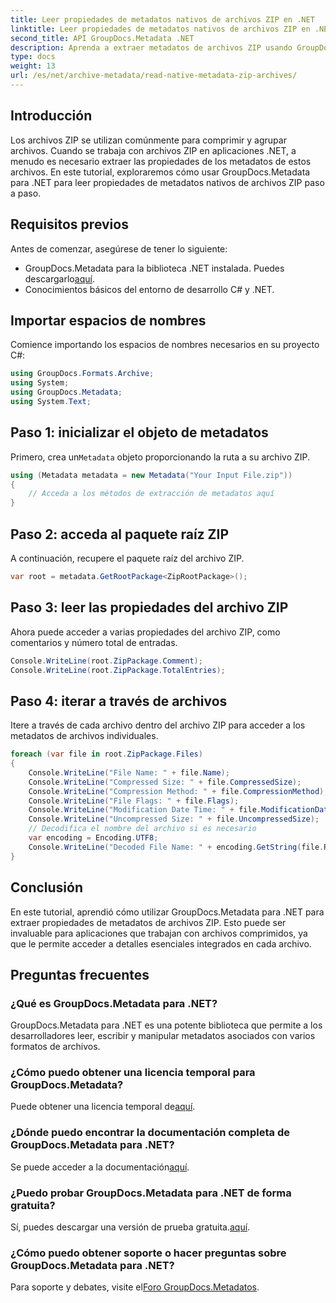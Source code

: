 ```yaml
---
title: Leer propiedades de metadatos nativos de archivos ZIP en .NET
linktitle: Leer propiedades de metadatos nativos de archivos ZIP en .NET
second_title: API GroupDocs.Metadata .NET
description: Aprenda a extraer metadatos de archivos ZIP usando GroupDocs.Metadata para .NET. Explore instrucciones paso a paso para leer propiedades nativas.
type: docs
weight: 13
url: /es/net/archive-metadata/read-native-metadata-zip-archives/
---
```

## Introducción
Los archivos ZIP se utilizan comúnmente para comprimir y agrupar archivos. Cuando se trabaja con archivos ZIP en aplicaciones .NET, a menudo es necesario extraer las propiedades de los metadatos de estos archivos. En este tutorial, exploraremos cómo usar GroupDocs.Metadata para .NET para leer propiedades de metadatos nativos de archivos ZIP paso a paso.
## Requisitos previos
Antes de comenzar, asegúrese de tener lo siguiente:
- GroupDocs.Metadata para la biblioteca .NET instalada. Puedes descargarlo[aquí](https://releases.groupdocs.com/metadata/net/).
- Conocimientos básicos del entorno de desarrollo C# y .NET.

## Importar espacios de nombres
Comience importando los espacios de nombres necesarios en su proyecto C#:
```csharp
using GroupDocs.Formats.Archive;
using System;
using GroupDocs.Metadata;
using System.Text;
```
## Paso 1: inicializar el objeto de metadatos
 Primero, crea un`Metadata` objeto proporcionando la ruta a su archivo ZIP.
```csharp
using (Metadata metadata = new Metadata("Your Input File.zip"))
{
    // Acceda a los métodos de extracción de metadatos aquí
}
```
## Paso 2: acceda al paquete raíz ZIP
A continuación, recupere el paquete raíz del archivo ZIP.
```csharp
var root = metadata.GetRootPackage<ZipRootPackage>();
```
## Paso 3: leer las propiedades del archivo ZIP
Ahora puede acceder a varias propiedades del archivo ZIP, como comentarios y número total de entradas.
```csharp
Console.WriteLine(root.ZipPackage.Comment);
Console.WriteLine(root.ZipPackage.TotalEntries);
```
## Paso 4: iterar a través de archivos
Itere a través de cada archivo dentro del archivo ZIP para acceder a los metadatos de archivos individuales.
```csharp
foreach (var file in root.ZipPackage.Files)
{
    Console.WriteLine("File Name: " + file.Name);
    Console.WriteLine("Compressed Size: " + file.CompressedSize);
    Console.WriteLine("Compression Method: " + file.CompressionMethod);
    Console.WriteLine("File Flags: " + file.Flags);
    Console.WriteLine("Modification Date Time: " + file.ModificationDateTime);
    Console.WriteLine("Uncompressed Size: " + file.UncompressedSize);
    // Decodifica el nombre del archivo si es necesario
    var encoding = Encoding.UTF8;
    Console.WriteLine("Decoded File Name: " + encoding.GetString(file.RawName));
}
```

## Conclusión
En este tutorial, aprendió cómo utilizar GroupDocs.Metadata para .NET para extraer propiedades de metadatos de archivos ZIP. Esto puede ser invaluable para aplicaciones que trabajan con archivos comprimidos, ya que le permite acceder a detalles esenciales integrados en cada archivo.

## Preguntas frecuentes
### ¿Qué es GroupDocs.Metadata para .NET?
GroupDocs.Metadata para .NET es una potente biblioteca que permite a los desarrolladores leer, escribir y manipular metadatos asociados con varios formatos de archivos.
### ¿Cómo puedo obtener una licencia temporal para GroupDocs.Metadata?
 Puede obtener una licencia temporal de[aquí](https://purchase.groupdocs.com/temporary-license/).
### ¿Dónde puedo encontrar la documentación completa de GroupDocs.Metadata para .NET?
 Se puede acceder a la documentación[aquí](https://reference.groupdocs.com/metadata/net/).
### ¿Puedo probar GroupDocs.Metadata para .NET de forma gratuita?
 Sí, puedes descargar una versión de prueba gratuita.[aquí](https://releases.groupdocs.com/).
### ¿Cómo puedo obtener soporte o hacer preguntas sobre GroupDocs.Metadata para .NET?
 Para soporte y debates, visite el[Foro GroupDocs.Metadatos](https://forum.groupdocs.com/c/metadata/14).